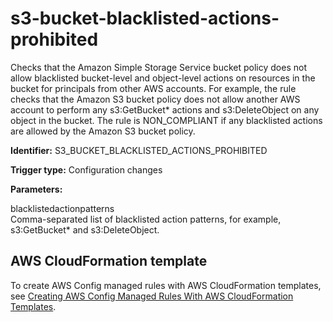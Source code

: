 # s3\-bucket\-blacklisted\-actions\-prohibited<a name="s3-bucket-blacklisted-actions-prohibited"></a>

Checks that the Amazon Simple Storage Service bucket policy does not allow blacklisted bucket\-level and object\-level actions on resources in the bucket for principals from other AWS accounts\. For example, the rule checks that the Amazon S3 bucket policy does not allow another AWS account to perform any s3:GetBucket\* actions and s3:DeleteObject on any object in the bucket\. The rule is NON\_COMPLIANT if any blacklisted actions are allowed by the Amazon S3 bucket policy\.

**Identifier:** S3\_BUCKET\_BLACKLISTED\_ACTIONS\_PROHIBITED

**Trigger type:** Configuration changes

**Parameters:**

 blacklistedactionpatterns  
Comma\-separated list of blacklisted action patterns, for example, s3:GetBucket\* and s3:DeleteObject\.

## AWS CloudFormation template<a name="w4aac13c29c17d239c13"></a>

To create AWS Config managed rules with AWS CloudFormation templates, see [Creating AWS Config Managed Rules With AWS CloudFormation Templates](aws-config-managed-rules-cloudformation-templates.md)\.